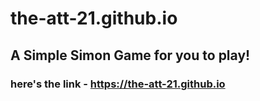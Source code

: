 # the-att-21.github.io
## A Simple Simon Game for you to play!
### here's the link - https://the-att-21.github.io
